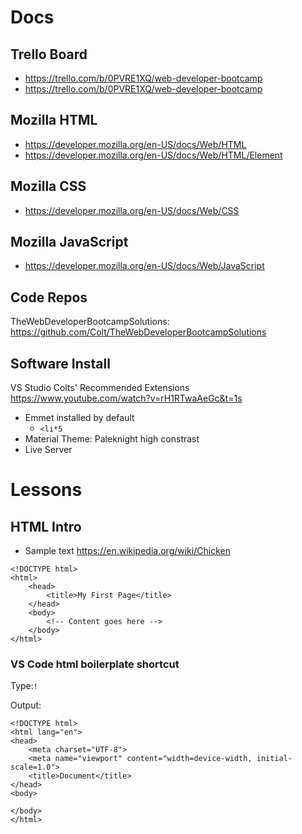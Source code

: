 
# Docs

## Trello Board
- https://trello.com/b/0PVRE1XQ/web-developer-bootcamp
- https://trello.com/b/0PVRE1XQ/web-developer-bootcamp

## Mozilla HTML
- https://developer.mozilla.org/en-US/docs/Web/HTML
- https://developer.mozilla.org/en-US/docs/Web/HTML/Element

## Mozilla CSS
- https://developer.mozilla.org/en-US/docs/Web/CSS

## Mozilla JavaScript
- https://developer.mozilla.org/en-US/docs/Web/JavaScript

## Code Repos
TheWebDeveloperBootcampSolutions: https://github.com/Colt/TheWebDeveloperBootcampSolutions

## Software Install
VS Studio Colts' Recommended Extensions https://www.youtube.com/watch?v=rH1RTwaAeGc&t=1s

- Emmet installed by default
  - ```<li*5```
- Material Theme: Paleknight high constrast
- Live Server

# Lessons

## HTML Intro
- Sample text https://en.wikipedia.org/wiki/Chicken

```
<!DOCTYPE html>
<html>
    <head>
        <title>My First Page</title>
    </head>
    <body>
        <!-- Content goes here -->
    </body>
</html>
```

### VS Code html boilerplate shortcut
Type:```!```

Output:
```
<!DOCTYPE html>
<html lang="en">
<head>
    <meta charset="UTF-8">
    <meta name="viewport" content="width=device-width, initial-scale=1.0">
    <title>Document</title>
</head>
<body>
    
</body>
</html>
```
